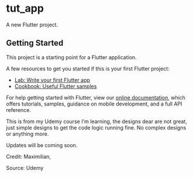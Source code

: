 # tut_app

A new Flutter project.

## Getting Started

This project is a starting point for a Flutter application.

A few resources to get you started if this is your first Flutter project:

- [Lab: Write your first Flutter app](https://flutter.dev/docs/get-started/codelab)
- [Cookbook: Useful Flutter samples](https://flutter.dev/docs/cookbook)

For help getting started with Flutter, view our
[online documentation](https://flutter.dev/docs), which offers tutorials,
samples, guidance on mobile development, and a full API reference.

This is from my Udemy course I'm learning, the designs dear are not great, just simple designs
to get the code logic running fine. No complex designs or anything more.

Updates will be coming soon.

Credit: Maximilian,

Source: Udemy
